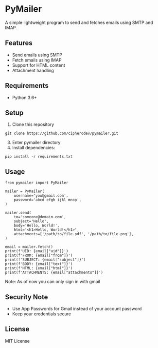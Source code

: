 
# PyMailer

A simple lightweight program to send and fetches emails using SMTP and IMAP.

## Features

- Send emails using SMTP
- Fetch emails using IMAP 
- Support for HTML content
- Attachment handling

## Requirements

- Python 3.6+

## Setup

1. Clone this repository
```
git clone https://github.com/cipherodev/pymailer.git
```
3. Enter pymailer directory
4. Install dependencies:
```
pip install -r requirements.txt
```
## Usage

```
from pymailer import PyMailer

mailer = PyMailer(
    username='you@gmail.com',
    password='abcd efgh ijkl mnop',
)

mailer.send(
    to='someone@domain.com',
    subject='Hello',
    body='Hello, World!',
    html='<h1>Hello, World!</h1>',
    attachments=['/path/to/file.pdf', '/path/to/file.png'],
)

email = mailer.fetch()
print(f'UID: {email["uid"]}')
print(f'FROM: {email["from"]}')
print(f'SUBJECT: {email["subject"]}')
print(f'BODY: {email["text"]}')
print(f'HTML: {email["html"]}')
print(f'ATTACHMENTS: {email["attachments"]}')
```
Note: As of now you can only sign in with gmail

## Security Note

- Use App Passwords for Gmail instead of your account password
- Keep your credentials secure

## License

MIT License
